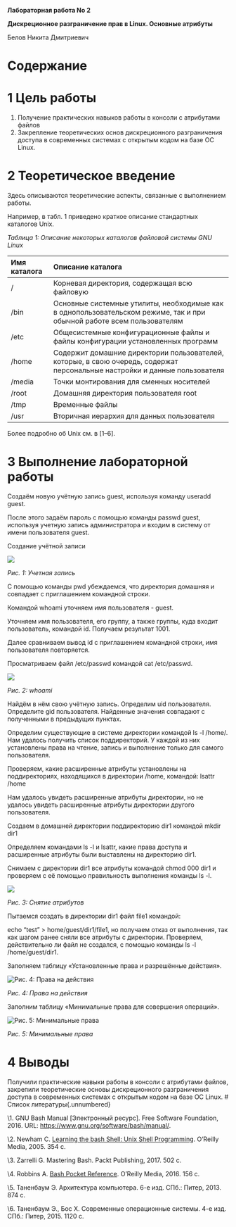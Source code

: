 ﻿**Лабораторная работа No 2**

**Дискреционное разграничение прав в Linux. Основные атрибуты**

Белов Никита Дмитриевич
# Содержание

# **1	Цель работы**
1. Получение практических навыков работы в консоли с атрибутами файлов
1. Закрепление теоретических основ дискреционного разграничения доступа в современных системах с открытым кодом на базе ОС Linux.
# **2	Теоретическое введение**
Здесь описываются теоретические аспекты, связанные с выполнением работы.

Например, в табл. 1 приведено краткое описание стандартных каталогов Unix.

*Таблица 1: Описание некоторых каталогов файловой системы GNU Linux*

|Имя каталога|Описание каталога|
| :- | :- |
|/|Корневая директория, содержащая всю файловую|
|/bin|Основные системные утилиты, необходимые как в однопользовательском режиме, так и при обычной работе всем пользователям|
|/etc|Общесистемные конфигурационные файлы и файлы конфигурации установленных программ|
|/home|Содержит домашние директории пользователей, которые, в свою очередь, содержат персональные настройки и данные пользователя|
|/media|Точки монтирования для сменных носителей|
|/root|Домашняя директория пользователя root|
|/tmp|Временные файлы|
|/usr|Вторичная иерархия для данных пользователя|
Более подробно об Unix см. в [1–6].
# **3	Выполнение лабораторной работы**
Создаём новую учётную запись guest, используя команду useradd guest.

После этого задаём пароль с помощью команды passwd guest, используя учетную запись администратора и входим в систему от имени пользователя guest.

Создание учётной записи

![](Aspose.Words.798acb0a-3096-4bc3-a13f-a628cf9ef8e8.001.png)

*Рис. 1: Учетная запись*

С помощью команды pwd убеждаемся, что директория домашняя и совпадает с приглашением командной строки.

Командой whoami уточняем имя пользователя - guest.

Уточняем имя пользователя, его группу, а также группы, куда входит пользователь, командой id. Получаем результат 1001.

Далее сравниваем вывод id c приглашением командной строки, имя пользователя повторяется.

Просматриваем файл /etc/passwd командой cat /etc/passwd.

![](Aspose.Words.798acb0a-3096-4bc3-a13f-a628cf9ef8e8.002.png)

*Рис. 2: whoami*

Найдём в нём свою учётную запись. Определим uid пользователя. Определите gid пользователя. Найденные значения совпадают с полученными в предыдущих пунктах.

Определим существующие в системе директории командой ls -l /home/. Нам удалось получить список поддиректорий. У каждой из них установлены права на чтение, запись и выполнение только для самого пользователя.

Проверяем, какие расширенные атрибуты установлены на поддиректориях, находящихся в директории /home, командой: lsattr /home

Нам удалось увидеть расширенные атрибуты директории, но не удалось увидеть расширенные атрибуты директории другого пользователя.

Создаем в домашней директории поддиректорию dir1 командой mkdir dir1

Определяем командами ls -l и lsattr, какие права доступа и расширенные атрибуты были выставлены на директорию dir1.

Снимаем с директории dir1 все атрибуты командой chmod 000 dir1 и проверяем с её помощью правильность выполнения команды ls -l.

![](Aspose.Words.798acb0a-3096-4bc3-a13f-a628cf9ef8e8.003.png)

*Рис. 3: Снятие атрибутов*

Пытаемся создать в директории dir1 файл file1 командой: 

echo “test” > home/guest/dir1/file1, но получаем отказ от выполнения, так как шагом ранее сняли все атрибуты с директории. Проверяем, действительно ли файл не создался, с помощью команды ls -l /home/guest/dir1.

Заполняем таблицу «Установленные права и разрешённые действия».

![Рис. 4: Права на действия](Aspose.Words.798acb0a-3096-4bc3-a13f-a628cf9ef8e8.004.jpeg)

*Рис. 4: Права на действия*

Заполним таблицу «Минимальные права для совершения операций».

![Рис. 5: Минимальные права](Aspose.Words.798acb0a-3096-4bc3-a13f-a628cf9ef8e8.005.png)

*Рис. 5: Минимальные права*
# **4	Выводы**
Получили практические навыки работы в консоли с атрибутами файлов, закрепили теоретические основы дискреционного разграничения доступа в современных системах с открытым кодом на базе ОС Linux. # Список литературы{.unnumbered}

\1. 	GNU Bash Manual [Электронный ресурс]. Free Software Foundation, 2016. URL: <https://www.gnu.org/software/bash/manual/>.

\2. 	Newham C. [Learning the bash Shell: Unix Shell Programming](http://www.amazon.com/Learning-bash-Shell-Programming-Nutshell/dp/0596009658). O’Reilly Media, 2005. 354 с.

\3. 	Zarrelli G. Mastering Bash. Packt Publishing, 2017. 502 с.

\4. 	Robbins A. [Bash Pocket Reference](https://www.ncbi.nlm.nih.gov/pubmed/25246403). O’Reilly Media, 2016. 156 с.

\5. 	Таненбаум Э. Архитектура компьютера. 6-е изд. СПб.: Питер, 2013. 874 с.

\6. 	Таненбаум Э., Бос Х. Современные операционные системы. 4-е изд. СПб.: Питер, 2015. 1120 с.
